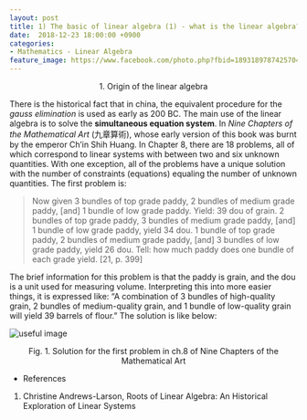 ```yaml
---
layout: post
title: 1) The basic of linear algebra (1) - what is the linear algebra?
date:  2018-12-23 18:00:00 +0900
categories:
- Mathematics - Linear Algebra
feature_image: https://www.facebook.com/photo.php?fbid=1893189787425704&set=a.1893187554092594&type=3&theater
---
```


<center>1. Origin of the linear algebra</center>

There is the historical fact that in china, the equivalent procedure for the *gauss elimination* is used as early as 200 BC. The main use of the linear algebra is to solve the **simultaneous equation system**. In *Nine Chapters of the Mathematical Art* (九章算術), whose early version of this book was burnt by the emperor Ch’in Shih Huang. In Chapter 8, there are 18 problems, all of which correspond to linear systems with between two and six unknown quantities. With one exception, all of the problems have a unique solution with the number of constraints (equations) equaling the number of unknown quantities. The first problem is:

> Now given 3 bundles of top grade paddy, 2 bundles of medium grade paddy,
> [and] 1 bundle of low grade paddy. Yield: 39 dou of grain. 2 bundles of top grade
> paddy, 3 bundles of medium grade paddy, [and] 1 bundle of low grade paddy,
> yield 34 dou. 1 bundle of top grade paddy, 2 bundles of medium grade paddy,
> [and] 3 bundles of low grade paddy, yield 26 dou. Tell: how much paddy does
> one bundle of each grade yield. [21, p. 399]

The brief information for this problem is that the paddy is grain, and the dou is a unit used for measuring volume. Interpreting this into more easier things, it is expressed like: “A combination of 3 bundles of high-quality grain, 2 bundles of medium-quality grain, and 1 bundle of low-quality grain will yield 39 barrels of flour.” The solution is like below: 

![useful image](I:\blog\brandonkim12.github.io\assets\mathematics/fig_1.JPG)

<center>Fig. 1. Solution for the first problem in ch.8 of Nine Chapters of the Mathematical Art</center>






* References

1. Christine Andrews-Larson, Roots of Linear Algebra: An Historical Exploration of Linear Systems
